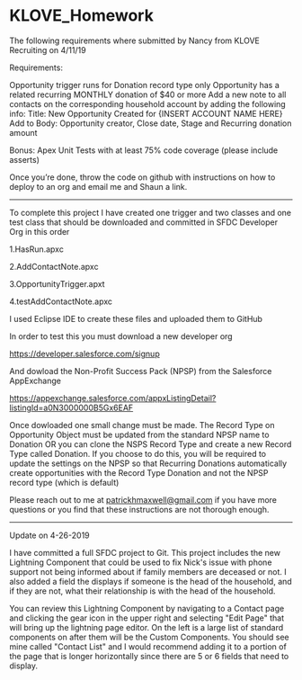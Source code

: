# KLOVE_Homework

The following requirements where submitted by Nancy from KLOVE Recruiting on 4/11/19

Requirements:

Opportunity trigger runs for Donation record type only
Opportunity has a related recurring MONTHLY donation of $40 or more
Add a new note to all contacts on the corresponding household account by adding the following info:
Title: New Opportunity Created for {INSERT ACCOUNT NAME HERE}
Add to Body: Opportunity creator, Close date, Stage and Recurring donation amount
 

Bonus: Apex Unit Tests with at least 75% code coverage (please include asserts)

Once you’re done, throw the code on github with instructions on how to deploy to an org and email me and Shaun a link.

-------------------------------------------------------

To complete this project I have created one trigger and two classes and one test class that should be downloaded and committed in SFDC Developer Org in this order

1.HasRun.apxc

2.AddContactNote.apxc 

3.OpportunityTrigger.apxt 

4.testAddContactNote.apxc

I used Eclipse IDE to create these files and uploaded them to GitHub

In order to test this you must download a new developer org

https://developer.salesforce.com/signup

And dowload the Non-Profit Success Pack (NPSP) from the Salesforce AppExchange

https://appexchange.salesforce.com/appxListingDetail?listingId=a0N3000000B5Gx6EAF

Once dowloaded one small change must be made.  The Record Type on Opportunity Object must be updated from the standard NPSP name to Donation OR you can clone the NSPS Record Type and create a new Record Type called Donation.  If you choose to do this, you will be required to update the settings on the NPSP so that Recurring Donations automatically create opportunities with the Record Type Donation and not the NPSP record type (which is default)

Please reach out to me at patrickhmaxwell@gmail.com if you have more questions or you find that these instructions are not thorough enough.

**********************************

Update on 4-26-2019

I have committed a full SFDC project to Git.  This project includes the new Lightning Component that could be used to fix Nick's issue with phone support not being informed about if family members are deceased or not.  I also added a field the displays if someone is the head of the household, and if they are not, what their relationship is with the head of the household.

You can review this Lightning Component by navigating to a Contact page and clicking the gear icon in the upper right and selecting "Edit Page" that will bring up the lightning page editor.  On the left is a large list of standard components on after them will be the Custom Components.  You should see mine called "Contact List" and I would recommend adding it to a portion of the page that is longer horizontally since there are 5 or 6 fields that need to display.
